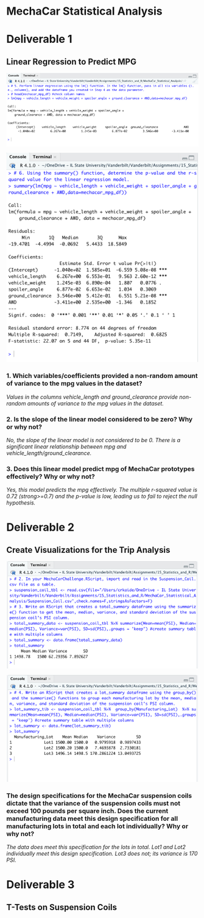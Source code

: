 # MechaCar Statistical Analysis

# **Deliverable 1**

## Linear Regression to Predict MPG

![del_1a_lin_reg.png](https://github.com/crkaide/MechaCar_Statistical_Analysis/blob/main/images/del_1a_lin_reg.png?raw=true)
  
![del_1b_lin_reg_sum.png](https://github.com/crkaide/MechaCar_Statistical_Analysis/blob/main/images/del_1b_lin_reg_sum.png?raw=true)

### 1. Which variables/coefficients provided a non-random amount of variance to the mpg values in the dataset?
_Values in the columns vehicle_length and ground_clearance provide non-random amounts of variance to the mpg values in the dataset._

### 2. Is the slope of the linear model considered to be zero? Why or why not?
_No, the slope of the linear model is not considered to be 0.  There is a significant linear relationship between mpg and vehicle_length/ground_clearance._

### 3. Does this linear model predict mpg of MechaCar prototypes effectively? Why or why not?
_Yes, this model predicts the mpg effectively.  The multiple r-squared value is 0.72 (strong>=0.7) and the p-value is low, leading us to fail to reject the null hypothesis._


# **Deliverable 2**

## Create Visualizations for the Trip Analysis

![del_2a_total_summary.png](https://github.com/crkaide/MechaCar_Statistical_Analysis/blob/main/images/del_2a_total_summary.png?raw=true)
  
![del_2b_lot_summary.png](https://github.com/crkaide/MechaCar_Statistical_Analysis/blob/main/images/del_2b_lot_summary.png?raw=true)

### The design specifications for the MechaCar suspension coils dictate that the variance of the suspension coils must not exceed 100 pounds per square inch. Does the current manufacturing data meet this design specification for all manufacturing lots in total and each lot individually? Why or why not?
_The data does meet this specification for the lots in total.  Lot1 and Lot2 individually meet this design specification.  Lot3 does not; its variance is 170 PSI._


# **Deliverable 3**

## T-Tests on Suspension Coils






